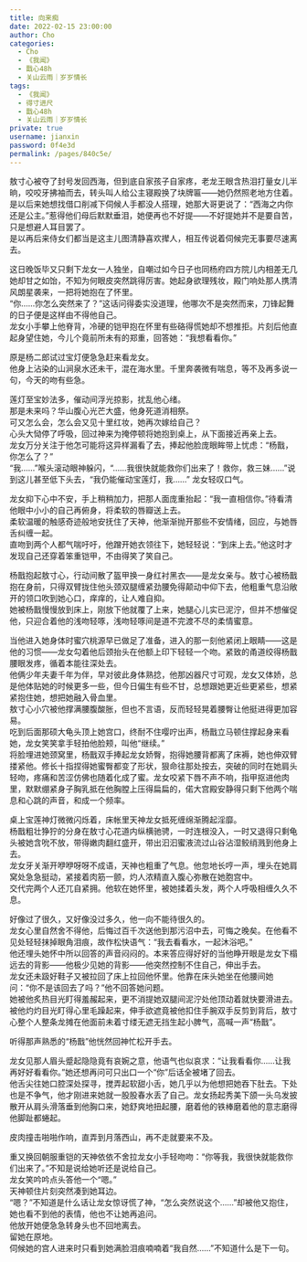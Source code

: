 ```yaml
---
title: 向来痴
date: 2022-02-15 23:00:00
author: Cho
categories: 
  - Cho
  - 《我闻》
  - 戬心48h
  - 关山云雨｜岁岁情长
tags: 
  - 《我闻》
  - 得寸进尺
  - 戬心48h
  - 关山云雨｜岁岁情长
private: true
username: jianxin
password: 0f4e3d
permalink: /pages/840c5e/
---
```


敖寸心被夺了封号发回西海，但到底自家孩子自家疼，老龙王眼含热泪打量女儿半晌，咬咬牙拂袖而去，转头叫人给公主寝殿换了块牌匾——她仍然照老地方住着。<!-- more -->  
是以后来她想找借口削减下伺候人手都没人搭理，她那大哥更说了：“西海之内你还是公主。”惹得他们母后默默垂泪，她便再也不好提——不好提她并不是要自苦，只是想避人耳目罢了。  
是以再后来侍女们都当是这主儿图清静喜欢撵人，相互传说着伺候完无事要尽速离去。

这日晚饭毕又只剩下龙女一人独坐，自嘲过如今日子也同杨府四方院儿内相差无几她却甘之如饴，不知为何眼皮突然跳得厉害。她起身欲理残妆，殿门响处那人携清风朗星袭来，一把将她抱在了怀里。  
“你……你怎么突然来了？”这话问得委实没道理，他哪次不是突然而来，刀锋起舞的日子便是这样由不得他自己。  
龙女小手攀上他脊背，冷硬的铠甲抱在怀里有些硌得慌她却不想推拒。片刻后他直起身望住她，今儿个竟前所未有的郑重，回答她：“我想看看你。”

原是杨二郎试过宝灯便急急赶来看龙女。  
他身上沾染的山涧泉水还未干，混在海水里。千里奔袭微有喘息，等不及再多说一句，今天的吻有些急。

莲灯至宝妙法多，催动间浮光掠影，扰乱他心绪。  
那是未来吗？华山腹心光芒大盛，他身死道消相祭。  
可又怎么会，怎么会又见十里红妆，她再次嫁给自己？  
心头大恸停了呼吸，回过神来为掩停顿将她抱到桌上，从下面接近再亲上去。  
龙女万分关注于他怎可能将这异样漏看了去，捧起他脸庞眼眸带上忧虑：“杨戬，你怎么了？”  
“我……”喉头滚动眼神躲闪，“……我很快就能救你们出来了！救你，救三妹……”说到这儿甚至低下头去，“我仍能催动宝莲灯，我……”
龙女轻叹口气。

龙女抑下心中不安，手上稍稍加力，把那人面庞重抬起：“我一直相信你。”待看清他眼中小小的自己再俯身，将柔软的唇瓣送上去。  
柔软温暖的触感奇迹般地安抚住了天神，他渐渐抛开那些不安情绪，回应，与她唇舌纠缠一起。  
直吻到两个人都气喘吁吁，他蹭开她衣领往下，她轻轻说：“到床上去。”他这时才发现自己还穿着笨重铠甲，不由得笑了笑自己。

杨戬抱起敖寸心，行动间散了盔甲换一身红衬黑衣——是龙女亲与。敖寸心被杨戬抱在身前，只得双臂拢住他头颈双腿缠紧劲腰免得颠动中仰下去，他粗重气息沿敞开的领口吹到她心口，痒痒的，让人难自抑。  
她被杨戬慢慢放到床上，刚放下他就覆了上来，她腿心儿实已泥泞，但并不想催促他，只迎合着他的浅吻轻啄，浅吻轻啄间是道不完渡不尽的柔情蜜意。

当他进入她身体时蜜穴桃源早已做足了准备，进入的那一刻他紧闭上眼睛——这是他的习惯——龙女勾着他后颈抬头在他额上印下轻轻一个吻。紧致的甬道绞得杨戬腰眼发疼，循着本能往深处去。  
他俩少年夫妻千年为伴，早对彼此身体熟捻，他那凶器尺寸可观，龙女又体娇，总是他体贴她的时候更多一些，但今日偏生有些不甘，总想跟她更近些更紧些，想紧紧抱住她，想把她融入骨血里。  
敖寸心小穴被他撑满腰腹酸胀，但也不言语，反而轻轻晃着腰臀让他挺进得更加容易。  
吃到后面那硕大龟头顶上她宫口，终耐不住嘤咛出声，杨戬立马顿住撑起身来看她，龙女笑笑拿手轻拍他脸颊，叫他“继续。”  
将脸埋进她颈窝里，杨戬双手捧起龙女娇臀，抱得她腰背都离了床褥，她也伸双臂搂紧他。修长十指捏得她蜜臀都变了形状，狠命往那处按去，突破的同时在她肩头轻吻，疼痛和苦涩仿佛也随着化成了蜜。龙女咬紧下唇不声不响，指甲抠进他肉里，默默绷紧身子胸乳抵在他胸膛上压得扁扁的，偌大宫殿安静得只剩下他两个喘息和心跳的声音，和成一个频率。

桌上宝莲神灯微微闪烁着，床帐里天神龙女抵死缠绵渐腾起淫靡。  
杨戬粗壮狰狞的分身在敖寸心花道内纵横驰骋，一时连根没入，一时又退得只剩龟头被她含吮不放，带得嫩肉翻红盛开，带出汩汩蜜液流过山谷沾湿鲛绡溅到他身上去。  
龙女牙关渐开咿咿呀呀不成语，天神也粗重了气息。他忽地长哼一声，埋头在她肩窝处急急挺动，紧接着肉筋一颤，灼人浓精直入腹心弥散在她胞宫中。  
交代完两个人还兀自紧拥。他软在她怀里，被她揉着头发，两个人呼吸相缠久久不息。

好像过了很久，又好像没过多久，他一向不能待很久的。  
龙女心里自然舍不得他，后悔过百千次送他到那污沼中去，可悔之晚矣。在他看不见处轻轻抹掉眼角泪痕，故作松快语气：“我去看看水，一起沐浴吧。”  
他还埋头她怀中所以回答的声音闷闷的。本来答应得好好的当他睁开眼是龙女下榻远去的背影——他极少见她的背影——他突然控制不住自己，伸出手去。  
龙女还未趿好鞋子又被拉回了床上拉回他怀里。他靠在床头她坐在他腰间她问：“你不是该回去了吗？”他不回答她问题。  
她被他炙热目光盯得羞赧起来，更不消提她双腿间泥泞处他顶动着就快要滑进去。被他灼灼目光盯得心里毛躁起来，伸手欲遮竟被他扣住手腕双手反剪到背后，敖寸心整个人整条龙摊在他面前未着寸缕无遮无挡生起小脾气，高喊一声“杨戬”。

听得那声熟悉的“杨戬”他恍然回神忙松开手去。

龙女见那人眉头蹙起隐隐竟有哀婉之意，他语气也似哀求：“让我看看你……让我再好好看看你。”她还想再问可只出口一个“你”后话全被堵了回去。  
他舌尖往她口腔深处探寻，搅弄起软甜小舌，她几乎以为他想把她吞下肚去。下处也是不争气，他才刚进来她就一股股春水丢了自己。龙女扬起秀美下颌一头乌发披散开从肩头滑落垂到他胸口来，她舒爽地扭起腰，磨着他的铁棒磨着他的意志磨得他脚趾都蜷起。

皮肉撞击啪啪作响，直弄到月落西山，再不走就要来不及。

重又换回朝服重铠的天神依依不舍拉龙女小手轻吻吻：“你等我，我很快就能救你们出来了。”不知是说给她听还是说给自己。  
龙女笑吟吟点头答他一个“嗯。”  
天神顿住片刻突然凑到她耳边。  
“嗯？”不知道是什么话让龙女惊讶慌了神，“怎么突然说这个……”却被他又抱住，她也看不到他的表情，他也不让她再追问。  
他放开她便急急转身头也不回地离去。  
留她在原地。  
伺候她的宫人进来时只看到她满脸泪痕喃喃着“我自然……”不知道什么是下一句。
